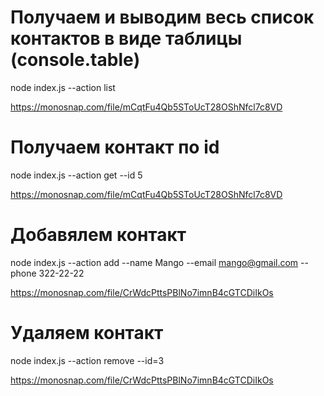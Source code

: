 # Получаем и выводим весь список контактов в виде таблицы (console.table)

node index.js --action list

https://monosnap.com/file/mCqtFu4Qb5SToUcT28OShNfcl7c8VD

# Получаем контакт по id

node index.js --action get --id 5

https://monosnap.com/file/mCqtFu4Qb5SToUcT28OShNfcl7c8VD

# Добавялем контакт

node index.js --action add --name Mango --email mango@gmail.com --phone 322-22-22

https://monosnap.com/file/CrWdcPttsPBlNo7imnB4cGTCDiIkOs

# Удаляем контакт

node index.js --action remove --id=3

https://monosnap.com/file/CrWdcPttsPBlNo7imnB4cGTCDiIkOs
